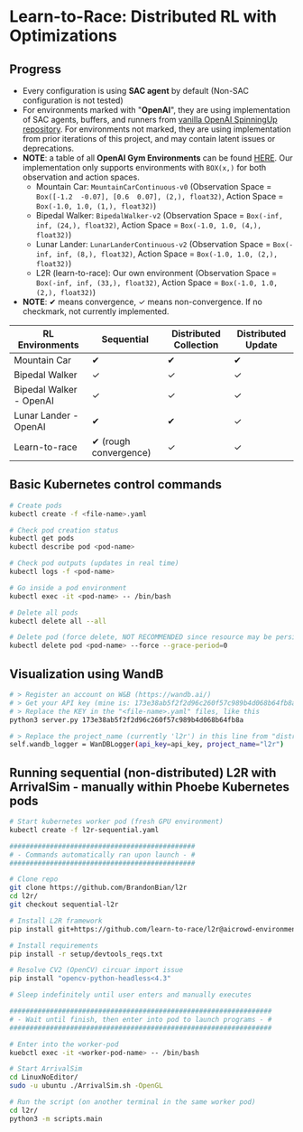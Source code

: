 # Learn-to-Race: Distributed RL with Optimizations

## Progress
- Every configuration is using **SAC agent** by default (Non-SAC configuration is not tested)
- For environments marked with "**OpenAI**", they are using implementation of SAC agents, buffers, and runners from [vanilla OpenAI SpinningUp repository](https://github.com/openai/spinningup/tree/master/spinup/algos/pytorch/sac). For environments not marked, they are using implementation from prior iterations of this project, and may contain latent issues or deprecations. 
- **NOTE**: a table of all **OpenAI Gym Environments** can be found [HERE](https://github.com/openai/gym/wiki/Table-of-environments). Our implementation only supports environments with `BOX(x,)` for both observation and action spaces.
  - Mountain Car: `MountainCarContinuous-v0` (Observation Space = `Box([-1.2  -0.07], [0.6  0.07], (2,), float32)`, Action Space = `Box(-1.0, 1.0, (1,), float32)`)
  - Bipedal Walker: `BipedalWalker-v2` (Observation Space = `Box(-inf, inf, (24,), float32)`, Action Space = `Box(-1.0, 1.0, (4,), float32)`)
  - Lunar Lander: `LunarLanderContinuous-v2` (Observation Space = `Box(-inf, inf, (8,), float32)`, Action Space = `Box(-1.0, 1.0, (2,), float32)`)
  - L2R (learn-to-race): Our own environment (Observation Space = `Box(-inf, inf, (33,), float32)`, Action Space = `Box(-1.0, 1.0, (2,), float32)`)
- **NOTE**: &#10004; means convergence, &#10003; means non-convergence. If no checkmark, not currently implemented.


| RL Environments         | Sequential                   | Distributed Collection | Distributed Update |
| ----------------------- | ---------------------------- | ---------------------- | ------------------ |
| Mountain Car            | &#10004;                     | &#10004;               | &#10004;           |
| Bipedal Walker          | &#10003;                     | &#10003;               | &#10003;           |
| Bipedal Walker - OpenAI | &#10003;                     | &#10003;               | &#10003;           |
| Lunar Lander - OpenAI   | &#10004;                     | &#10004;               | &#10003;           |
| Learn-to-race           | &#10004; (rough convergence) | &#10003;               | &#10003;           |


## Basic Kubernetes control commands
```bash
# Create pods
kubectl create -f <file-name>.yaml

# Check pod creation status
kubectl get pods
kubectl describe pod <pod-name>

# Check pod outputs (updates in real time)
kubectl logs -f <pod-name>

# Go inside a pod environment
kubectl exec -it <pod-name> -- /bin/bash

# Delete all pods
kubectl delete all --all

# Delete pod (force delete, NOT RECOMMENDED since resource may be persisting!)
kubectl delete pod <pod-name> --force --grace-period=0
```

## Visualization using WandB
```bash
# > Register an account on W&B (https://wandb.ai/)
# > Get your API key (mine is: 173e38ab5f2f2d96c260f57c989b4d068b64fb8a)
# > Replace the KEY in the "<file-name>.yaml" files, like this
python3 server.py 173e38ab5f2f2d96c260f57c989b4d068b64fb8a

# > Replace the project_name (currently 'l2r') in this line from "distrib_l2r/asynchron/learner.py", with your own project name (created on W&B)
self.wandb_logger = WanDBLogger(api_key=api_key, project_name="l2r")
```

## Running sequential (non-distributed) L2R with ArrivalSim - manually within Phoebe Kubernetes pods
```bash
# Start kubernetes worker pod (fresh GPU environment)
kubectl create -f l2r-sequential.yaml

##############################################
# - Commands automatically ran upon launch - #
##############################################

# Clone repo
git clone https://github.com/BrandonBian/l2r
cd l2r/
git checkout sequential-l2r

# Install L2R framework
pip install git+https://github.com/learn-to-race/l2r@aicrowd-environment

# Install requirements
pip install -r setup/devtools_reqs.txt

# Resolve CV2 (OpenCV) circuar import issue
pip install "opencv-python-headless<4.3"

# Sleep indefinitely until user enters and manually executes

#################################################################
# - Wait until finish, then enter into pod to launch programs - #
#################################################################

# Enter into the worker-pod
kuebctl exec -it <worker-pod-name> -- /bin/bash

# Start ArrivalSim
cd LinuxNoEditor/
sudo -u ubuntu ./ArrivalSim.sh -OpenGL

# Run the script (on another terminal in the same worker pod)
cd l2r/
python3 -m scripts.main
```